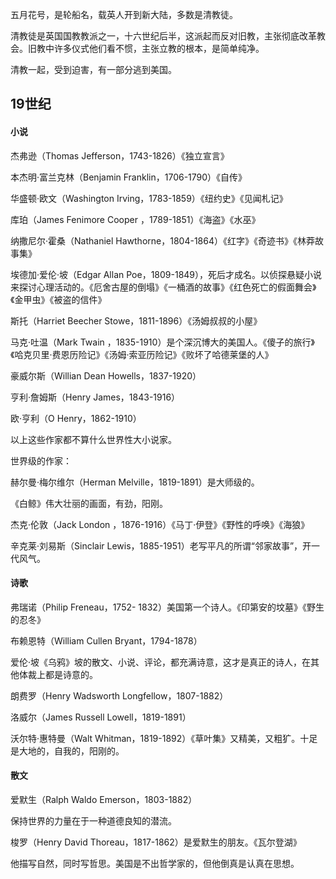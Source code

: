 五月花号，是轮船名，载英人开到新大陆，多数是清教徒。

清教徒是英国国教教派之一，十六世纪后半，这派起而反对旧教，主张彻底改革教会。旧教中许多仪式他们看不惯，主张立教的根本，是简单纯净。

清教一起，受到迫害，有一部分逃到美国。

## 19世纪

#### 小说
杰弗逊（Thomas Jefferson，1743-1826）《独立宣言》

本杰明·富兰克林（Benjamin Franklin，1706-1790）《自传》

华盛顿·欧文（Washington Irving，1783-1859）《纽约史》《见闻札记》

库珀（James Fenimore Cooper ，1789-1851）《海盗》《水巫》

纳撒尼尔·霍桑（Nathaniel Hawthorne，1804-1864）《红字》《奇迹书》《林莽故事集》

埃德加·爱伦·坡（Edgar Allan Poe，1809-1849），死后才成名。以侦探悬疑小说来探讨心理活动的。《厄舍古屋的倒塌》《一桶酒的故事》《红色死亡的假面舞会》《金甲虫》《被盗的信件》

斯托（Harriet Beecher Stowe，1811-1896）《汤姆叔叔的小屋》

马克·吐温（Mark Twain ，1835-1910）是个深沉博大的美国人。《傻子的旅行》《哈克贝里·费恩历险记》《汤姆·索亚历险记》《败坏了哈德莱堡的人》

豪威尔斯（Willian Dean Howells，1837-1920）

亨利·詹姆斯（Henry James，1843-1916）

欧·亨利（O Henry，1862-1910）

以上这些作家都不算什么世界性大小说家。

世界级的作家：

赫尔曼·梅尔维尔（Herman Melville，1819-1891）是大师级的。

《白鲸》伟大壮丽的画面，有劲，阳刚。

杰克·伦敦（Jack London ，1876-1916）《马丁·伊登》《野性的呼唤》《海狼》


辛克莱·刘易斯（Sinclair Lewis，1885-1951）老写平凡的所谓“邻家故事”，开一代风气。

#### 诗歌

弗瑞诺（Philip Freneau，1752- 1832）美国第一个诗人。《印第安的坟墓》《野生的忍冬》

布赖恩特（William Cullen Bryant，1794-1878）

爱伦·坡《乌鸦》坡的散文、小说、评论，都充满诗意，这才是真正的诗人，在其他体裁上都是诗意的。

朗费罗（Henry Wadsworth Longfellow，1807-1882）

洛威尔（James Russell Lowell，1819-1891）

沃尔特·惠特曼（Walt Whitman，1819-1892）《草叶集》又精美，又粗犷。十足是大地的，自我的，阳刚的。

#### 散文

爱默生（Ralph Waldo Emerson，1803-1882）

保持世界的力量在于一种道德良知的潜流。

梭罗（Henry David Thoreau，1817-1862）是爱默生的朋友。《瓦尔登湖》

他描写自然，同时写哲思。美国是不出哲学家的，但他倒真是认真在思想。





